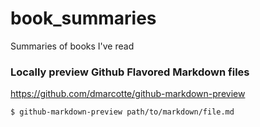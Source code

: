 # book_summaries
Summaries of books I've read


### Locally preview Github Flavored Markdown files
https://github.com/dmarcotte/github-markdown-preview
```
$ github-markdown-preview path/to/markdown/file.md
```
